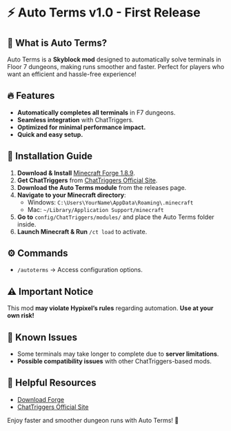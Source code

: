 # ⚡ Auto Terms v1.0 - First Release

## 📝 What is Auto Terms?
Auto Terms is a **Skyblock mod** designed to automatically solve terminals in Floor 7 dungeons, making runs smoother and faster. Perfect for players who want an efficient and hassle-free experience!

## 🔥 Features
- **Automatically completes all terminals** in F7 dungeons.
- **Seamless integration** with ChatTriggers.
- **Optimized for minimal performance impact.**
- **Quick and easy setup.**

## 🔧 Installation Guide
1. **Download & Install** [Minecraft Forge 1.8.9](https://files.minecraftforge.net/net/minecraftforge/forge/).
2. **Get ChatTriggers** from [ChatTriggers Official Site](https://www.chattriggers.com/).
3. **Download the Auto Terms module** from the releases page.
4. **Navigate to your Minecraft directory**:
   - Windows: `C:\Users\YourName\AppData\Roaming\.minecraft`
   - Mac: `~/Library/Application Support/minecraft`
5. **Go to** `config/ChatTriggers/modules/` and place the Auto Terms folder inside.
6. **Launch Minecraft & Run** `/ct load` to activate.

## ⚙️ Commands
- `/autoterms` → Access configuration options.

## ⚠️ Important Notice
This mod **may violate Hypixel’s rules** regarding automation. **Use at your own risk!**

## 🐛 Known Issues
- Some terminals may take longer to complete due to **server limitations**.
- **Possible compatibility issues** with other ChatTriggers-based mods.

## 🔗 Helpful Resources
- [Download Forge](https://files.minecraftforge.net/net/minecraftforge/forge/)
- [ChatTriggers Official Site](https://www.chattriggers.com/)

Enjoy faster and smoother dungeon runs with Auto Terms! 🚀

